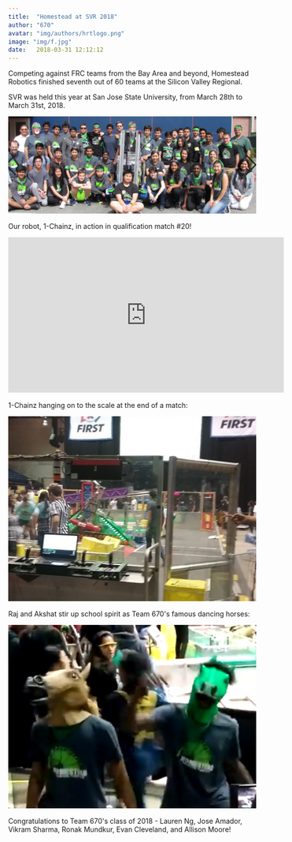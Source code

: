 ```yaml
---
title:  "Homestead at SVR 2018"
author: "670"
avatar: "img/authors/hrtlogo.png"
image: "img/f.jpg"
date:   2018-03-31 12:12:12
---
```


Competing against FRC teams from the Bay Area and beyond, Homestead Robotics finished seventh out of 60 teams at the Silicon Valley Regional. 

SVR was held this year at San Jose State University, from March 28th to March 31st, 2018.


![](/assets/teamatsvr18.PNG)



Our robot, 1-Chainz, in action in qualification match #20!
<iframe width="560" height="315" src="https://www.youtube.com/embed/PIdlGQEze7E" frameborder="0" allow="autoplay; encrypted-media" allowfullscreen></iframe>


1-Chainz hanging on to the scale at the end of a match:

![](/assets/svr18_1.PNG)



Raj and Akshat stir up school spirit as Team 670's famous dancing horses:

![](/assets/svr18_4.PNG)


Congratulations to Team 670's class of 2018 - Lauren Ng, Jose Amador, Vikram Sharma, Ronak Mundkur, Evan Cleveland, and Allison Moore! 
